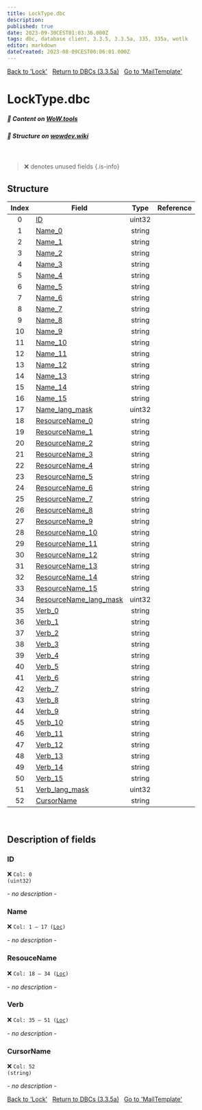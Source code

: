 ```yaml
---
title: LockType.dbc
description:
published: true
date: 2023-09-30CEST01:03:36.000Z
tags: dbc, database client, 3.3.5, 3.3.5a, 335, 335a, wotlk
editor: markdown
dateCreated: 2023-08-09CEST00:06:01.000Z
---
```

<a href="https://trinitycore.info/files/DBC/335/lock" class="mt-5 v-btn v-btn--depressed v-btn--flat v-btn--outlined theme--light v-size--default darkblue--text text--lighten-3"><span class="v-btn__content"><i aria-hidden="true" class="v-icon notranslate v-icon--left mdi mdi-arrow-left theme--light"></i><span>Back to 'Lock'</span></span></a>&nbsp;&nbsp;&nbsp;<a href="https://trinitycore.info/files/DBC/335/DBC" class="mt-5 v-btn v-btn--depressed v-btn--flat v-btn--outlined theme--light v-size--default darkblue--text text--lighten-3"><span class="v-btn__content"><i aria-hidden="true" class="v-icon notranslate v-icon--left mdi mdi-home-outline theme--light"></i><span>Return to DBCs (3.3.5a)</span></span></a>&nbsp;&nbsp;&nbsp;<a href="https://trinitycore.info/files/DBC/335/mailtemplate" class="mt-5 v-btn v-btn--depressed v-btn--flat v-btn--outlined theme--light v-size--default darkblue--text text--lighten-3"><span class="v-btn__content"><span>Go to 'MailTemplate'</span><i aria-hidden="true" class="v-icon notranslate v-icon--right mdi mdi-arrow-right theme--light"></i></span></a>

# LockType.dbc
##### :open_book: Content on [WoW.tools](https://wow.tools/dbc/?dbc=locktype&build=3.3.5.12340)
##### :pencil: Structure on [wowdev.wiki](https://wowdev.wiki/DB/LockType)
&nbsp;

> :x: denotes unused fields
{.is-info}


## Structure

| Index | Field | Type | Reference |
| :---: | --- | :---: | --- |
| 0 | [ID](#id) | uint32 |  |
| 1 | [Name_0](#name) | string |  |
| 2 | [Name_1](#name) | string |  |
| 3 | [Name_2](#name) | string |  |
| 4 | [Name_3](#name) | string |  |
| 5 | [Name_4](#name) | string |  |
| 6 | [Name_5](#name) | string |  |
| 7 | [Name_6](#name) | string |  |
| 8 | [Name_7](#name) | string |  |
| 9 | [Name_8](#name) | string |  |
| 10 | [Name_9](#name) | string |  |
| 11 | [Name_10](#name) | string |  |
| 12 | [Name_11](#name) | string |  |
| 13 | [Name_12](#name) | string |  |
| 14 | [Name_13](#name) | string |  |
| 15 | [Name_14](#name) | string |  |
| 16 | [Name_15](#name) | string |  |
| 17 | [Name_lang_mask](#name) | uint32 |  |
| 18 | [ResourceName_0](#resourcename) | string |  |
| 19 | [ResourceName_1](#resourcename) | string |  |
| 20 | [ResourceName_2](#resourcename) | string |  |
| 21 | [ResourceName_3](#resourcename) | string |  |
| 22 | [ResourceName_4](#resourcename) | string |  |
| 23 | [ResourceName_5](#resourcename) | string |  |
| 24 | [ResourceName_6](#resourcename) | string |  |
| 25 | [ResourceName_7](#resourcename) | string |  |
| 26 | [ResourceName_8](#resourcename) | string |  |
| 27 | [ResourceName_9](#resourcename) | string |  |
| 28 | [ResourceName_10](#resourcename) | string |  |
| 29 | [ResourceName_11](#resourcename) | string |  |
| 30 | [ResourceName_12](#resourcename) | string |  |
| 31 | [ResourceName_13](#resourcename) | string |  |
| 32 | [ResourceName_14](#resourcename) | string |  |
| 33 | [ResourceName_15](#resourcename) | string |  |
| 34 | [ResourceName_lang_mask](#resourcename) | uint32 |  |
| 35 | [Verb_0](#verb) | string |  |
| 36 | [Verb_1](#verb) | string |  |
| 37 | [Verb_2](#verb) | string |  |
| 38 | [Verb_3](#verb) | string |  |
| 39 | [Verb_4](#verb) | string |  |
| 40 | [Verb_5](#verb) | string |  |
| 41 | [Verb_6](#verb) | string |  |
| 42 | [Verb_7](#verb) | string |  |
| 43 | [Verb_8](#verb) | string |  |
| 44 | [Verb_9](#verb) | string |  |
| 45 | [Verb_10](#verb) | string |  |
| 46 | [Verb_11](#verb) | string |  |
| 47 | [Verb_12](#verb) | string |  |
| 48 | [Verb_13](#verb) | string |  |
| 49 | [Verb_14](#verb) | string |  |
| 50 | [Verb_15](#verb) | string |  |
| 51 | [Verb_lang_mask](#verb) | uint32 |  |
| 52 | [CursorName](#cursorname) | string |  |
&nbsp;
## Description of fields

### ID
:x: <code>Col: 0 (uint32)</code>

*- no description -*
&nbsp;

### Name
:x: <code>Col: 1 &ndash; 17 ([Loc](/how-to/localization))</code>

*- no description -*
&nbsp;

### ResouceName
:x: <code>Col: 18 &ndash; 34 ([Loc](/how-to/localization))</code>

*- no description -*
&nbsp;

### Verb
:x: <code>Col: 35 &ndash; 51 ([Loc](/how-to/localization))</code>

*- no description -*
&nbsp;

### CursorName
:x: <code>Col: 52 (string)</code>

*- no description -*
&nbsp;

<a href="https://trinitycore.info/files/DBC/335/lock" class="mt-5 v-btn v-btn--depressed v-btn--flat v-btn--outlined theme--light v-size--default darkblue--text text--lighten-3"><span class="v-btn__content"><i aria-hidden="true" class="v-icon notranslate v-icon--left mdi mdi-arrow-left theme--light"></i><span>Back to 'Lock'</span></span></a>&nbsp;&nbsp;&nbsp;<a href="https://trinitycore.info/files/DBC/335/DBC" class="mt-5 v-btn v-btn--depressed v-btn--flat v-btn--outlined theme--light v-size--default darkblue--text text--lighten-3"><span class="v-btn__content"><i aria-hidden="true" class="v-icon notranslate v-icon--left mdi mdi-home-outline theme--light"></i><span>Return to DBCs (3.3.5a)</span></span></a>&nbsp;&nbsp;&nbsp;<a href="https://trinitycore.info/files/DBC/335/mailtemplate" class="mt-5 v-btn v-btn--depressed v-btn--flat v-btn--outlined theme--light v-size--default darkblue--text text--lighten-3"><span class="v-btn__content"><span>Go to 'MailTemplate'</span><i aria-hidden="true" class="v-icon notranslate v-icon--right mdi mdi-arrow-right theme--light"></i></span></a>

